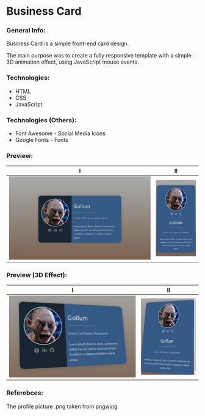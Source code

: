 # Business Card

### General Info:
<p>Business Card is a simple front-end card design.</p>
<p>The main purpose was to create a fully responsive template with a simple 3D animation effect, using JavaScript mouse events.</p>

### Technologies:
* HTML
* CSS
* JavaScript

### Technologies (Others):
* Font Awesome - Social Media Icons
* Google Fonts - Fonts

### Preview:
I             |  II
:-------------------------:|:-------------------------:
<img width=400 src="./images/responsive-large.png" /> | <img height=200 src="./images/responsive-small.png" />

### Preview (3D Effect):
I             |  II
:-------------------------:|:-------------------------:
<img width=400 src="./images/responsive-3D-large.jpg" /> | <img height=200 src="./images/responsive-3D-small.jpg" />

### Referebces:
The profile picture .png taken from [pngwing](https://www.pngwing.com/)
